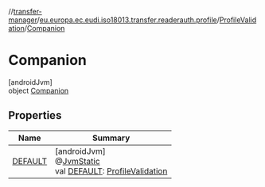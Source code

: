 //[transfer-manager](../../../../index.md)/[eu.europa.ec.eudi.iso18013.transfer.readerauth.profile](../../index.md)/[ProfileValidation](../index.md)/[Companion](index.md)

# Companion

[androidJvm]\
object [Companion](index.md)

## Properties

| Name | Summary |
|---|---|
| [DEFAULT](-d-e-f-a-u-l-t.md) | [androidJvm]<br>@[JvmStatic](https://kotlinlang.org/api/latest/jvm/stdlib/kotlin-stdlib/kotlin.jvm/-jvm-static/index.html)<br>val [DEFAULT](-d-e-f-a-u-l-t.md): [ProfileValidation](../index.md) |
